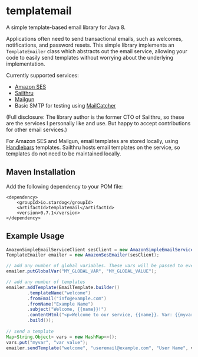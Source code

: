 # templatemail

A simple template-based email library for Java 8.

Applications often need to send transactional emails, such as welcomes, notifications, and password resets. This simple library implements an `TemplateEmailer` class which abstracts out the email service, allowing your code to easily send templates without worrying about the underlying implementation.

Currently supported services:
  * [Amazon SES](https://aws.amazon.com/ses/)
  * [Sailthru](https://getstarted.sailthru.com/)
  * [Mailgun](https://www.mailgun.com/)
  * Basic SMTP for testing using [MailCatcher](https://mailcatcher.me)

(Full disclosure: The library author is the former CTO of Sailthru, so these are the services I personally like and use. But happy to accept contributions for other email services.)

For Amazon SES and Mailgun, email templates are stored locally, using [Handlebars](http://handlebarsjs.com/) templates. Sailthru hosts email templates on the service, so templates do not need to be maintained locally.

## Maven Installation

Add the following dependency to your POM file:

```
<dependency>
    <groupId>io.stardog</groupId>
    <artifactId>templatemail</artifactId>
    <version>0.7.1</version>
</dependency>
```

## Example Usage

```java
AmazonSimpleEmailServiceClient sesClient = new AmazonSimpleEmailServiceClient();
TemplateEmailer emailer = new AmazonSesEmailer(sesClient);

// add any number of global variables. These vars will be passed to every template automatically
emailer.putGlobalVar("MY_GLOBAL_VAR", "MY_GLOBAL_VALUE");

// add any number of templates
emailer.addTemplate(EmailTemplate.builder()
        .templateName("welcome")
        .fromEmail("info@example.com")
        .fromName("Example Name")
        .subject("Welcome, {{name}}!")
        .contentHtml("<p>Welcome to our service, {{name}}. Var: {{myvar}}</p>")
        .build());
        
// send a template
Map<String,Object> vars = new HashMap<>();
vars.put("myvar", "var value");
emailer.sendTemplate("welcome", "useremail@example.com", "User Name", vars);
```
